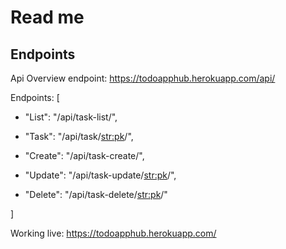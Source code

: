 # Read me 

## Endpoints
Api Overview endpoint: https://todoapphub.herokuapp.com/api/

Endpoints: [

   - "List": "/api/task-list/",
   
   - "Task": "/api/task/<str:pk>/",
   
   - "Create": "/api/task-create/",
   
   - "Update": "/api/task-update/<str:pk>/",
   
   - "Delete": "/api/task-delete/<str:pk>/"
   
]


Working live: https://todoapphub.herokuapp.com/
